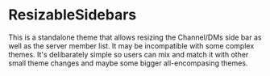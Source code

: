 # ResizableSidebars

This is a standalone theme that allows resizing the Channel/DMs side bar as well as the server member list. It may be incompatible with some complex themes. It's delibarately simple so users can mix and match it with other small theme changes and maybe some bigger all-encompasing themes.
